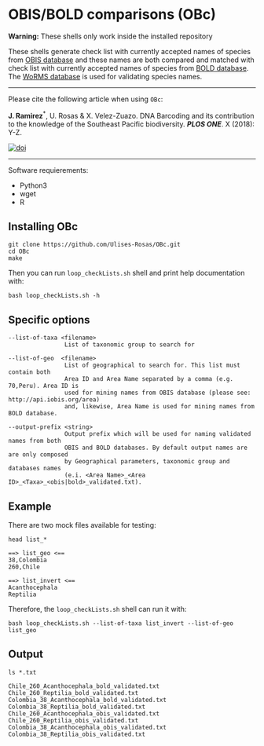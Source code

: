 # OBIS/BOLD comparisons (OBc)

**Warning:** These shells only work inside the installed repository

These shells generate check list with currently accepted names of species from [OBIS database](http://iobis.org/) and these names are both compared and matched with check list with currently accepted names of species from [BOLD database](http://www.boldsystems.org/). The [WoRMS database](http://www.marinespecies.org/) is used for validating species names.


------------------------------------------------------------------------
Please cite the following article when using `OBc`:

**J. Ramirez**<sup>\*</sup>, U. Rosas & X. Velez-Zuazo. DNA Barcoding and its contribution to the knowledge of the Southeast Pacific biodiversity. ***PLOS ONE***. X (2018): Y-Z.


[![doi](https://img.shields.io/badge/doi-in/progress-green.svg?style=flat)](http://dx.doi.org)

------------------------------------------------------------------------

Software requierements:

* Python3
* wget
* R

## Installing OBc

```Shell
git clone https://github.com/Ulises-Rosas/OBc.git
cd OBc
make

```
Then you can run `loop_checkLists.sh` shell and print help documentation with:

```Shell
bash loop_checkLists.sh -h
```

## Specific options

```
--list-of-taxa <filename>  
                List of taxonomic group to search for
                
--list-of-geo  <filename>  
                List of geographical to search for. This list must contain both
                Area ID and Area Name separated by a comma (e.g. 70,Peru). Area ID is
                used for mining names from OBIS database (please see: http://api.iobis.org/area) 
                and, likewise, Area Name is used for mining names from BOLD database.
                
--output-prefix <string>
                Output prefix which will be used for naming validated names from both
                OBIS and BOLD databases. By default output names are are only composed
                by Geographical parameters, taxonomic group and databases names 
                (e.i. <Area Name>_<Area ID>_<Taxa>_<obis|bold>_validated.txt).
```
## Example

There are two mock files available for testing:
```Shell
head list_*
```

```
==> list_geo <==
38,Colombia
260,Chile

==> list_invert <==
Acanthocephala
Reptilia
```
Therefore, the `loop_checkLists.sh` shell can run it with:
```Shell
bash loop_checkLists.sh --list-of-taxa list_invert --list-of-geo list_geo
```

## Output 

```Shell
ls *.txt
```

```
Chile_260_Acanthocephala_bold_validated.txt    Chile_260_Reptilia_bold_validated.txt          Colombia_38_Acanthocephala_bold_validated.txt  Colombia_38_Reptilia_bold_validated.txt
Chile_260_Acanthocephala_obis_validated.txt    Chile_260_Reptilia_obis_validated.txt          Colombia_38_Acanthocephala_obis_validated.txt  Colombia_38_Reptilia_obis_validated.txt
```



